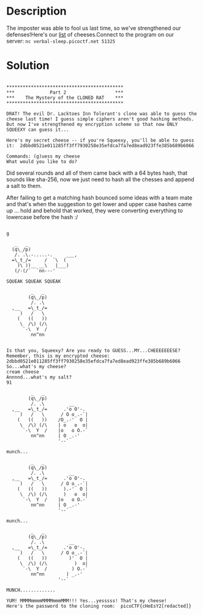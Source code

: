 # Description

The imposter was able to fool us last time, so we've strengthened our defenses!Here's our [list](https://challenge-files.picoctf.net/c_verbal_sleep/aa9d13321037ee6659b6d49ddd19ee554ebdf685af5c369d982a2153c1a65123/cheese_list.txt) of cheeses.Connect to the program on our server: `nc verbal-sleep.picoctf.net 51325`

# Solution

```

*******************************************
***             Part 2                  ***
***    The Mystery of the CLONED RAT    ***
*******************************************

DRAT! The evil Dr. Lacktoes Inn Tolerant's clone was able to guess the cheese last time! I guess simple ciphers aren't good hashing methods. But now I've strengthened my encryption scheme so that now ONLY SQUEEXY can guess it...

Here's my secret cheese -- if you're Squeexy, you'll be able to guess it:  2dbbd0521e011285ff3ff7930258e35efdca7fa7ed8ead923ffe385b689b6066

Commands: (g)uess my cheese
What would you like to do?
```

Did several rounds and all of them came back with a 64 bytes hash, that sounds like sha-256, now we just need to hash all the chesses and append a salt to them.

After failing to get a matching hash bounced some ideas with a team mate and that's when the suggestion to get lower and upper case hashes came up ... hold and behold that worked, they were converting everything to lowercase before the hash :/

```

g

   _   _
  (q\_/p)
   /. .\.-.....-.     ___,
  =\_t_/=     /  `\  (
    )\ ))__ __\   |___)
   (/-(/`  `nn---'

SQUEAK SQUEAK SQUEAK

         _   _
        (q\_/p)
         /. .\
  ,__   =\_t_/=
     )   /   \
    (   ((   ))
     \  /\) (/\
      `-\  Y  /
         nn^nn


Is that you, Squeexy? Are you ready to GUESS...MY...CHEEEEEEESE?
Remember, this is my encrypted cheese:  2dbbd0521e011285ff3ff7930258e35efdca7fa7ed8ead923ffe385b689b6066
So...what's my cheese?
cream cheese
Annnnd...what's my salt?
91

         _   _
        (q\_/p)
         /. .\         __
  ,__   =\_t_/=      .'o O'-.
     )   /   \      / O o_.-`|
    (   ((   ))    /O_.-'  O |
     \  /\) (/\    | o   o  o|
      `-\  Y  /    |o   o O.-`
         nn^nn     | O _.-'
                   '--`

munch...

         _   _
        (q\_/p)
         /. .\         __
  ,__   =\_t_/=      .'o O'-.
     )   /   \      / O o_.-`|
    (   ((   ))      ).-'  O |
     \  /\) (/\      )   o  o|
      `-\  Y  /    |o   o O.-`
         nn^nn     | O _.-'
                   '--`

munch...

         _   _
        (q\_/p)
         /. .\         __
  ,__   =\_t_/=      .'o O'-.
     )   /   \      / O o_.-`|
    (   ((   ))        )'  O |
     \  /\) (/\          )  o|
      `-\  Y  /         ) O.-`
         nn^nn        ) _.-'
                   '--`

MUNCH.............

YUM! MMMMmmmmMMMMmmmMMM!!! Yes...yesssss! That's my cheese!
Here's the password to the cloning room:  picoCTF{cHeEsY2[redacted]}
```
